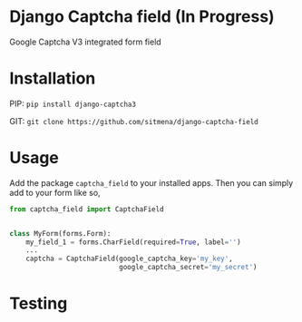 # Django Captcha field (In Progress)

Google Captcha V3 integrated form field

# Installation

PIP:
`pip install django-captcha3`

GIT:
`git clone https://github.com/sitmena/django-captcha-field`

# Usage

Add the package `captcha_field` to your installed apps. Then you can simply add
to your form like so,

```python
from captcha_field import CaptchaField


class MyForm(forms.Form):
    my_field_1 = forms.CharField(required=True, label='')
    ...
    captcha = CaptchaField(google_captcha_key='my_key',
                           google_captcha_secret='my_secret')

```

# Testing


